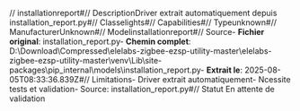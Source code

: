 // installationreport#// DescriptionDriver extrait automatiquement depuis installation_report.py#// Classelights#// Capabilities#// Typeunknown#// ManufacturerUnknown#// Modelinstallationreport#// Source- **Fichier original**: installation_report.py- **Chemin complet**: D:\Download\Compressed\elelabs-zigbee-ezsp-utility-master\elelabs-zigbee-ezsp-utility-master\venv\Lib\site-packages\pip\_internal\models\installation_report.py- **Extrait le**: 2025-08-05T08:33:36.839Z#// Limitations- Driver extrait automatiquement- Ncessite tests et validation- Source: installation_report.py#// Statut En attente de validation